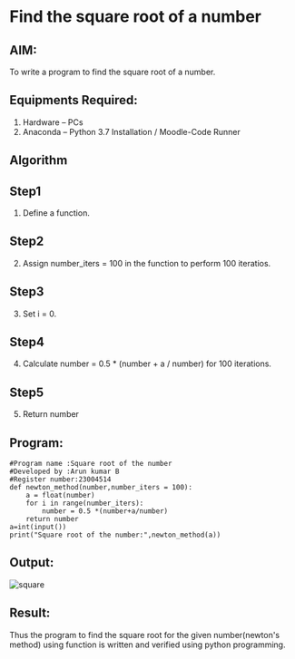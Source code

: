 # Find the square root of a number

## AIM:
To write a program to find the square root of a number.

## Equipments Required:
1. Hardware – PCs
2. Anaconda – Python 3.7 Installation / Moodle-Code Runner

## Algorithm
## Step1
1. Define a function.
## Step2
2. Assign number_iters = 100 in the function to perform 100 iteratios.
## Step3
3. Set i = 0.
## Step4
4. Calculate  number = 0.5 * (number + a / number) for 100 iterations.
## Step5
5. Return number

## Program:
```
#Program name :Square root of the number
#Developed by :Arun kumar B
#Register number:23004514
def newton_method(number,number_iters = 100):
    a = float(number)
    for i in range(number_iters):
        number = 0.5 *(number+a/number)
    return number
a=int(input())
print("Square root of the number:",newton_method(a))
```

## Output:
![square](https://github.com/Arun2005-create/Square-root-of-a-number/assets/138849356/abbf4c38-0b5c-43ce-be9b-be75e15aa082)



## Result:
Thus the program to find the square root for the given number(newton's method) using function is written and verified using python programming.
